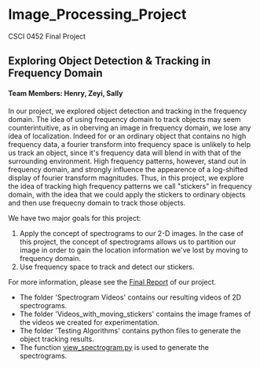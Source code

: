 # Image_Processing_Project
CSCI 0452 Final Project

## Exploring Object Detection & Tracking in Frequency Domain
#### Team Members: Henry, Zeyi, Sally


In our project, we explored object detection and tracking in the frequency domain. The idea of using frequency domain to track objects may seem counterintuitive, as in oberving an image in frequency domain, we lose any idea of localization. Indeed for or an ordinary object that contains no high frequency data, a fourier transform into frequency space is unlikely to help us track an object, since it's frequency data will blend in with that of the surrounding environment. High frequency patterns, however, stand out in frequency domain, and strongly influence the appearence of a log-shifted display of fourier transform magnitudes. Thus, in this project, we explore the idea of tracking high frequency patterns we call "stickers" in frequency domain, with the idea that we could apply the stickers to ordinary objects and then use frequecny domain to track those objects.


We have two major goals for this project:

1. Apply the concept of spectrograms to our 2-D images. In the case of this project, the concept of spectrograms allows us to partition our image in order to gain the location information we've lost by moving to frequency domain.
2. Use frequency space to track and detect our stickers.


For more information, please see the [Final Report](<Final Report.ipynb>) of our project.

- The folder 'Spectrogram Videos' contains our resulting videos of 2D spectrograms.
- The folder 'Videos_with_moving_stickers' contains the image frames of the videos we created for experimentation.
- The folder 'Testing Algorithms' contains python files to generate the object tracking results.
- The function [view_spectrogram.py](view_spectrogram.py) is used to generate the spectrograms.
